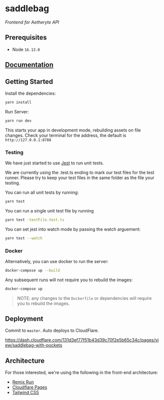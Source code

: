 # saddlebag

_Frontend for Aetheryte API_

## Prerequisites

- Node `16.13.0`

## [Documentation](docs/INDEX.md)

## Getting Started

Install the dependencies:

```bash
yarn install
```

Run Server:

```bash
yarn run dev
```

This starts your app in development mode, rebuilding assets on file changes.
Check your terminal for the address, the default is `http://127.0.0.1:8788`

### Testing

We have just started to use [Jest](https://jestjs.io/) to run unit tests.

We are currently using the .test.ts ending to mark our test files for the test runner.
Please try to keep your test files in the same folder as the file your testing.

You can run all unit tests by running:

```bash
yarn test
```

You can run a single unit test file by running

```bash
yarn test -testFile.test.ts
```

You can set jest into watch mode by passing the watch arguement:

```bash
yarn test --watch
```

### Docker

Alternatively, you can use docker to run the server:

```bash
docker-compose up --build
```

Any subsequent runs will not require you to rebuild the images:

```bash
docker-compose up
```

> NOTE: any changes to the `Dockerfile` or dependencies will require you to rebuild the images.

## Deployment

Commit to `master`. Auto deploys to CloudFlare.

https://dash.cloudflare.com/131d3ef77f51b43d39c70f2e5b65c34c/pages/view/saddlebag-with-pockets

## Architecture

For those interested, we're using the following in the front-end architecture:

- [Remix Run](https://remix.run/)
- [Cloudflare Pages](https://pages.cloudflare.com/)
- [Tailwind CSS](https://tailwindcss.com/)
